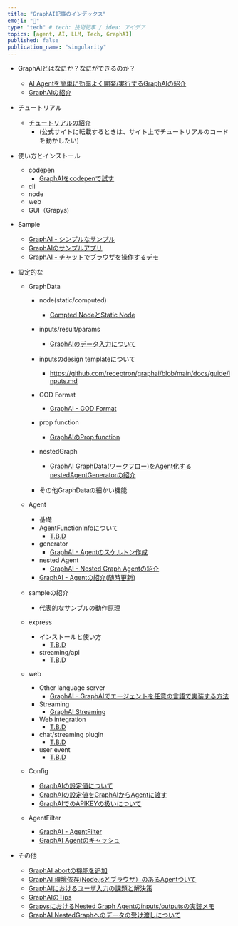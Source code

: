 ```yaml
---
title: "GraphAI記事のインデックス"
emoji: "🤖"
type: "tech" # tech: 技術記事 / idea: アイデア
topics: [agent, AI, LLM, Tech, GraphAI]
published: false
publication_name: "singularity"
---
```


- GraphAIとはなにか？なにができるのか？
  - [AI Agentを簡単に効率よく開発/実行するGraphAIの紹介](https://zenn.dev/singularity/articles/graphai-tutorial_1)
  - [GraphAIの紹介](https://zenn.dev/singularity/articles/graphai-about)
- チュートリアル
  - [チュートリアルの紹介](https://github.com/receptron/graphai/blob/main/docs/ja/guide/tutorial.md)
    - (公式サイトに転載するときは、サイト上でチュートリアルのコードを動かしたい)
    
- 使い方とインストール
  - codepen
    - [GraphAIをcodepenで試す](https://zenn.dev/singularity/articles/graphai-code-pen)
  - cli
  - node
  - web
  - GUI（Grapys)
- Sample
  - [GraphAI - シンプルなサンプル](https://zenn.dev/singularity/articles/graphai-sample-simple-graph)
  - [GraphAIのサンプルアプリ](https://zenn.dev/singularity/articles/graphai-samples)
  - [GraphAI - チャットでブラウザを操作するデモ](https://zenn.dev/singularity/articles/graphai-tools)
- 設定的な
  - GraphData
    - node(static/computed)
      - [Compted NodeとStatic Node](https://zenn.dev/singularity/articles/graphai-nodes)
    - inputs/result/params
      - [GraphAIのデータ入力について](https://zenn.dev/singularity/articles/graphai-inputs)
    - inputsのdesign templateについて
      - https://github.com/receptron/graphai/blob/main/docs/guide/inputs.md
    - GOD Format
      - [GraphAI - GOD Format](https://zenn.dev/singularity/articles/graphai-god-format)
    - prop function
      - [GraphAIのProp function](https://zenn.dev/singularity/articles/graphai-prop-function)
    - nestedGraph
      - [GraphAI GraphData(ワークフロー)をAgent化するnestedAgentGeneratorの紹介](https://zenn.dev/singularity/articles/graphai-nested-agent-generator)

    - その他GraphDataの細かい機能
  - Agent
    - 基礎
    - AgentFunctionInfoについて
      - [T.B.D](./graphai-agent-function-info.md)
    - generator
      - [GraphAI - Agentのスケルトン作成](https://zenn.dev/singularity/articles/graphai-create-graphai-agent)
    - nested Agent
      - [GraphAI - Nested Graph Agentの紹介](https://zenn.dev/singularity/articles/graphai-agents)
    - [GraphAI - Agentの紹介(随時更新)](https://zenn.dev/singularity/articles/graphai-agents-list)
  - sampleの紹介
    - 代表的なサンプルの動作原理
  - express
    - インストールと使い方
      - [T.B.D](./graphai-express1.md)
    - streaming/api
      - [T.B.D](./graphai-express2.md)
      
  - web
    - Other language server
      - [GraphAI - GraphAIでエージェントを任意の言語で実装する方法](https://zenn.dev/singularity/articles/graphai-python-server)
    - Streaming
      - [GraphAI Streaming](https://zenn.dev/singularity/articles/graphai-streaming)
    - Web integration  
      - [T.B.D](./graphai-web-integration.md)
    - chat/streaming plugin
      - [T.B.D](./graphai-web-stream.md)
    - user event
      - [T.B.D](./graphai-web-event.md)
  - Config
    - [GraphAIの設定値について](https://zenn.dev/singularity/articles/graphai-settings)
    - [GraphAIの設定値をGraphAIからAgentに渡す](https://zenn.dev/singularity/articles/graphai-config)
    - [GraphAIでのAPIKEYの扱いについて](https://zenn.dev/singularity/articles/graphai-apikey)
  - AgentFilter
    - [GraphAI - AgentFilter](https://zenn.dev/singularity/articles/graphai-agent-filter)
    - [GraphAI Agentのキャッシュ](https://zenn.dev/singularity/articles/graphai-cache)
- その他
  - [GraphAI abortの機能を追加](https://zenn.dev/singularity/articles/graphai-abort)
  - [GraphAI 環境依存(Node.jsとブラウザ）のあるAgentついて](https://zenn.dev/singularity/articles/graphai-node-browser)
  - [GraphAIにおけるユーザ入力の課題と解決策](https://zenn.dev/singularity/articles/graphai-user-input)
  - [GraphAIのTips](https://zenn.dev/singularity/articles/graphai-tips)
  - [GrapysにおけるNested Graph Agentのinputs/outputsの実装メモ](https://zenn.dev/singularity/articles/graphai-nested-agent-gui)  
  - [GraphAI NestedGraphへのデータの受け渡しについて](https://zenn.dev/singularity/articles/graphai-nested-input-output)  
  

  


